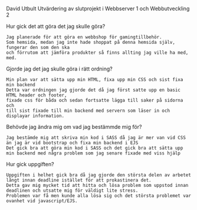 David Utbult
Utvärdering av slutprojekt i Webbserver 1 och Webbutveckling 2



Hur gick det att göra det jag skulle göra?

    Jag planerade för att göra en webbshop för gamingtillbehör.
    Som hemsida, medan jag inte hade shoppat på denna hemsida själv, fungerar den som den ska
    och förrutom att jämföra produkter så finns allting jag ville ha med, med.


Gjorde jag det jag skulle göra i rätt ordning?

    Min plan var att sätta upp min HTML, fixa upp min CSS och sist fixa min backend
    Detta var ordningen jag gjorde det då jag först satte upp en basic HTML header och footer,
    fixade css för båda och sedan fortsatte lägga till saker på sidorna och
    till sist fixade till min backend med servern som läser in och displayar information.


Behövde jag ändra mig om vad jag bestämmde mig för?

    Jag bestämde mig att skriva min kod i SASS då jag är mer van vid CSS än jag är vid bootstrap och fixa min backend i EJS
    Det gick bra att göra min kod i SASS och det gick bra att sätta upp min backend med några problem som jag senare fixade med viss hjälp


Hur gick uppgiften?

    Uppgiften i helhet gick bra då jag gjorde den största delen av arbetet långt innan deadline istället för att prokastinera det.
    Detta gav mig mycket tid att hitta och lösa problem som uppstod innan deadlinen och utsatte mig för väldigt lite stress.
    Problemen var få men kunde alla lösa sig och det största problemet var ovanhet vid javascript/EJS.
    